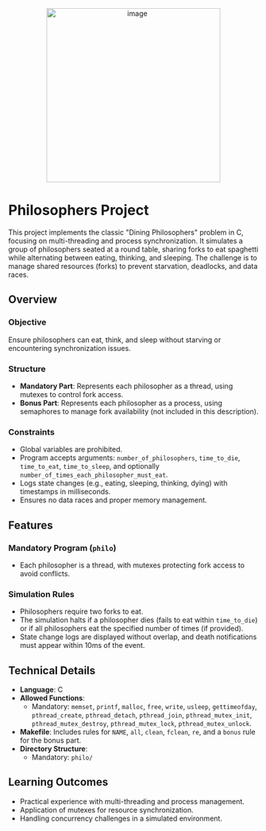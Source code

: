 <div align="center">
<img width="350" alt="image" src="https://github.com/user-attachments/assets/4640656d-4e33-43e5-99f2-cbbe62887c04" />
</div>

# Philosophers Project

This project implements the classic "Dining Philosophers" problem in C, focusing on multi-threading and process synchronization. It simulates a group of philosophers seated at a round table, sharing forks to eat spaghetti while alternating between eating, thinking, and sleeping. The challenge is to manage shared resources (forks) to prevent starvation, deadlocks, and data races.

## Overview

### Objective
Ensure philosophers can eat, think, and sleep without starving or encountering synchronization issues.

### Structure
- **Mandatory Part**: Represents each philosopher as a thread, using mutexes to control fork access.
- **Bonus Part**: Represents each philosopher as a process, using semaphores to manage fork availability (not included in this description).

### Constraints
- Global variables are prohibited.
- Program accepts arguments: `number_of_philosophers`, `time_to_die`, `time_to_eat`, `time_to_sleep`, and optionally `number_of_times_each_philosopher_must_eat`.
- Logs state changes (e.g., eating, sleeping, thinking, dying) with timestamps in milliseconds.
- Ensures no data races and proper memory management.

## Features

### Mandatory Program (`philo`)
- Each philosopher is a thread, with mutexes protecting fork access to avoid conflicts.

### Simulation Rules
- Philosophers require two forks to eat.
- The simulation halts if a philosopher dies (fails to eat within `time_to_die`) or if all philosophers eat the specified number of times (if provided).
- State change logs are displayed without overlap, and death notifications must appear within 10ms of the event.

## Technical Details

- **Language**: C
- **Allowed Functions**:
  - Mandatory: `memset`, `printf`, `malloc`, `free`, `write`, `usleep`, `gettimeofday`, `pthread_create`, `pthread_detach`, `pthread_join`, `pthread_mutex_init`, `pthread_mutex_destroy`, `pthread_mutex_lock`, `pthread_mutex_unlock`.
- **Makefile**: Includes rules for `NAME`, `all`, `clean`, `fclean`, `re`, and a `bonus` rule for the bonus part.
- **Directory Structure**:
  - Mandatory: `philo/`

## Learning Outcomes

- Practical experience with multi-threading and process management.
- Application of mutexes for resource synchronization.
- Handling concurrency challenges in a simulated environment.
